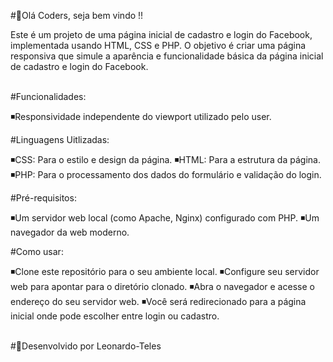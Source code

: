 #🔹Olá Coders, seja bem vindo !!

Este é um projeto de uma página inicial de cadastro e login do Facebook, implementada usando HTML, CSS e PHP. O objetivo é criar uma página responsiva que simule a aparência e funcionalidade básica da página inicial de cadastro e login do Facebook.
<br /><br />

#Funcionalidades:

◾Responsividade independente do viewport utilizado pelo user.
<br />

#Linguagens Uitlizadas:

◾CSS: Para o estilo e design da página.
◾HTML: Para a estrutura da página.
◾PHP: Para o processamento dos dados do formulário e validação do login.
<br />

#Pré-requisitos:

◾Um servidor web local (como Apache, Nginx) configurado com PHP.
◾Um navegador da web moderno.
<br />

#Como usar: 

◾Clone este repositório para o seu ambiente local.
◾Configure seu servidor web para apontar para o diretório clonado.
◾Abra o navegador e acesse o endereço do seu servidor web.
◾Você será redirecionado para a página inicial onde pode escolher entre login ou cadastro.
<br /><br />

#💎Desenvolvido por Leonardo-Teles
